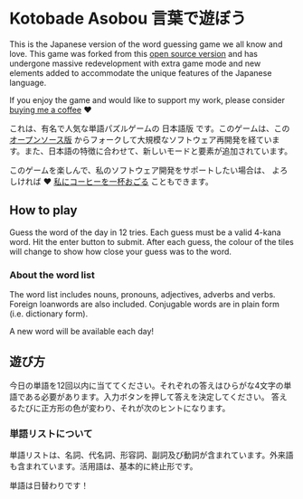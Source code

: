 # Kotobade Asobou 言葉で遊ぼう

This is the Japanese version of the word guessing game we all know and love. This game was forked from this [open source version](https://github.com/cwackerfuss/react-wordle) and has undergone massive redevelopment with extra game mode and new elements added to accommodate the unique features of the Japanese language.

If you enjoy the game and would like to support my work, please consider [buying me a coffee](https://ko-fi.com/taximanli)  ♥️

これは、有名で人気な単語パズルゲームの 日本語版 です。このゲームは、この [オープンソース版](https://github.com/cwackerfuss/react-wordle) からフォークして大規模なソフトウェア再開発を経ています。また、日本語の特徴に合わせて、新しいモードと要素が追加されています。

このゲームを楽しんで、私のソフトウェア開発をサポートしたい場合は、
よろしければ ♥️ [私にコーヒーを一杯おごる](https://ko-fi.com/taximanli) こともできます。

## How to play

Guess the word of the day in 12 tries. Each guess must be a valid 4-kana word. Hit the enter button to submit. After each guess, the colour of the tiles will change to show how close your guess was to the word.

### About the word list

The word list includes nouns, pronouns, adjectives, adverbs and verbs. Foreign loanwords are also included. Conjugable words are in plain form (i.e. dictionary form).

A new word will be available each day!

## 遊び方

今日の単語を12回以内に当ててください。それぞれの答えはひらがな4文字の単語である必要があります。入力ボタンを押して答えを決定してください。 答えるたびに正方形の色が変わり、それが次のヒントになります。

### 単語リストについて

単語リストは、名詞、代名詞、形容詞、副詞及び動詞が含まれています。外来語も含まれています。活用語は、基本的に終止形です。

単語は日替わりです！
